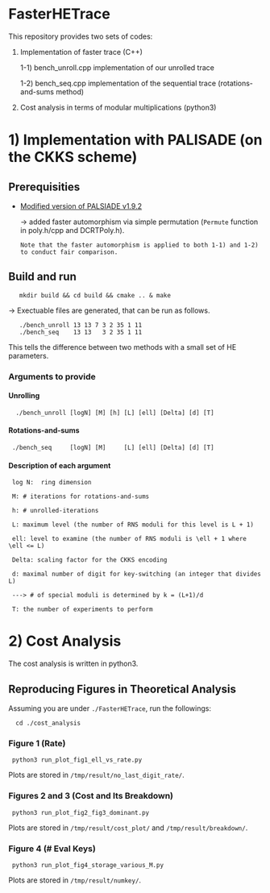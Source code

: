 # FasterHETrace

This repository provides two sets of codes: 

  1) Implementation of faster trace (C++)

	   1-1) bench_unroll.cpp  implementation of our unrolled trace

	   1-2) bench_seq.cpp  implementation of the sequential trace (rotations-and-sums method)

  2) Cost analysis in terms of modular multiplications (python3)

# 1) Implementation with PALISADE (on the CKKS scheme)

## Prerequisities

  - [Modified version of PALSIADE v1.9.2](https://github.com/uishi/Modified_PALISADEv1.9.2) 

    -> added faster automorphism via simple permutation (`Permute` function in poly.h/cpp and DCRTPoly.h). 
		
		Note that the faster automorphism is applied to both 1-1) and 1-2) to conduct fair comparison.

## Build and run

```
   mkdir build && cd build && cmake .. & make
```

-> Exectuable files are generated, that can be run as follows.

```
   ./bench_unroll 13 13 7 3 2 35 1 11
   ./bench_seq    13 13   3 2 35 1 11
```
 This tells the difference between two methods with a small set of HE parameters.

### Arguments to provide

#### Unrolling

      ./bench_unroll [logN] [M] [h] [L] [ell] [Delta] [d] [T]

#### Rotations-and-sums

     ./bench_seq     [logN] [M]     [L] [ell] [Delta] [d] [T]

#### Description of each argument

	 log N:  ring dimension

	 M: # iterations for rotations-and-sums

	 h: # unrolled-iterations

	 L: maximum level (the number of RNS moduli for this level is L + 1)

	 ell: level to examine (the number of RNS moduli is \ell + 1 where \ell <= L)

	 Delta: scaling factor for the CKKS encoding

	 d: maximal number of digit for key-switching (an integer that divides L)
	 
	 ---> # of special moduli is determined by k = (L+1)/d

	 T: the number of experiments to perform 
	

# 2) Cost Analysis

  The cost analysis is written in python3.


## Reproducing Figures in Theoretical Analysis

   Assuming you are under  `./FasterHETrace`,  run the followings:

      cd ./cost_analysis
  

### Figure 1 (Rate)

     python3 run_plot_fig1_ell_vs_rate.py

 Plots are stored in `/tmp/result/no_last_digit_rate/`.


### Figures 2 and 3 (Cost and Its Breakdown)

     python3 run_plot_fig2_fig3_dominant.py

 Plots are stored in `/tmp/result/cost_plot/` and `/tmp/result/breakdown/`.

### Figure 4 (# Eval Keys)

     python3 run_plot_fig4_storage_various_M.py

 Plots are stored in `/tmp/result/numkey/`.
